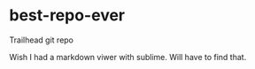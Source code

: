 # best-repo-ever
Trailhead git repo

Wish I had a markdown viwer with sublime.  Will have to find that.
